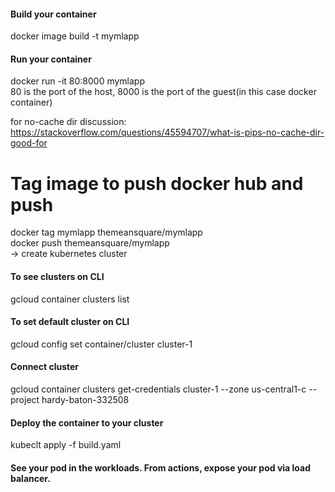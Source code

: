 
#### Build your container </br>
docker image build -t mymlapp </br>
#### Run your container</br>
docker run -it 80:8000 mymlapp</br>
80 is the port of the host, 8000 is the port of the guest(in this case docker container)</br>


for no-cache dir discussion: https://stackoverflow.com/questions/45594707/what-is-pips-no-cache-dir-good-for</br>
# Tag image to push docker hub and push </br>
docker tag mymlapp themeansquare/mymlapp</br>
docker push themeansquare/mymlapp</br>
-> create kubernetes cluster</br>
#### To see clusters on CLI</br>
gcloud container clusters list</br>
#### To set default cluster on CLI</br>
gcloud config set container/cluster cluster-1</br>
#### Connect cluster</br>
gcloud container clusters get-credentials cluster-1 --zone us-central1-c --project hardy-baton-332508</br>
#### Deploy the container to your cluster</br>
kubeclt apply -f build.yaml</br>
#### See your pod in the workloads. From actions, expose your pod via load balancer.</br>
